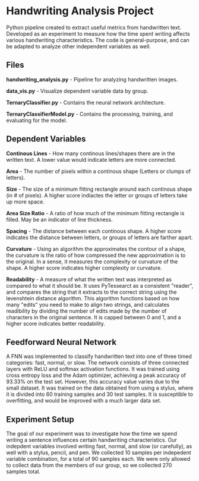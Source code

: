 # **Handwriting Analysis Project**
Python pipeline created to extract useful metrics from handwritten text. Developed as an experiment to measure how the time spent writing affects various handwriting characteristics. The code is general-purpose, and can be adapted to analyze other independent variables as well.

## **Files**
**handwriting_analysis.py** - Pipeline for analyzing handwritten images.

**data_vis.py** - Visualize dependent variable data by group.

**TernaryClassifier.py** - Contains the neural network architecture.

**TernaryClassifierModel.py** - Contains the processing, training, and evaluating for the model.

## **Dependent Variables**
**Continous Lines** - How many continous lines/shapes there are in the written text. A lower value would indicate letters are more connected.

**Area** - The number of pixels within a continous shape (Letters or clumps of letters).

**Size** - The size of a minimum fitting rectangle around each continous shape (in # of pixels). A higher score indiactes the letter or groups of letters take up more space.

**Area Size Ratio** - A ratio of how much of the minimum fitting rectangle is filled. May be an indicator of line thickness.

**Spacing** - The distance between each continous shape. A higher score indicates the distance between letters, or groups of letters are farther apart.

**Curvature** - Using an algorithm the approximates the contour of a shape, the curvature is the ratio of how compressed the new approximation is to the original. In a sense, it measures the complexity or curvature of the shape. A higher score indicates higher complexity or curvature.

**Readability** - A measure of what the written text was interpreted as compared to what it should be. It uses PyTessearct as a consistent "reader", and compares the string that it extracts to the correct string using the levenshtein distance algorithm. This algorithm functions based on how many "edits" you need to make to align two strings, and calculates readibility by dividing the number of edits made by the number of characters in the original sentence. It is capped between 0 and 1, and a higher score indicates better readability.

## **Feedforward Neural Network**
A FNN was implemented to classify handwritten text into one of three timed categories: fast, normal, or slow. The network consists of three connected layers with ReLU and softmax activation functions. It was trained using cross entropy loss and the Adam optimizer, achieving a peak accuracy of 93.33% on the test set. However, this accuracy value varies due to the small dataset. It was trained on the data obtained from using a stylus, where it is divided into 60 training samples and 30 test samples. It is susceptible to overfitting, and would be improved with a much larger data set.

## **Experiment Setup**
The goal of our experiment was to investigate how the time we spend writing a sentence influences certain handwriting characteristics. Our indepdent variables involved writing fast, normal, and slow (or carefully), as well with a stylus, pencil, and pen. We collected 10 samples per indepedent variable combination, for a total of 90 samples each. We were only allowed to collect data from the members of our group, so we collected 270 samples total.
